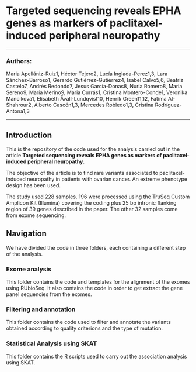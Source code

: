 # Targeted sequencing reveals EPHA genes as markers of paclitaxel-induced peripheral neuropathy
***
### Authors: 
Maria Apellániz-Ruiz1, Héctor Tejero2, Lucía Inglada-Perez1,3, Lara Sánchez-Barroso1, Gerardo Gutiérrez-Gutiérrez4, Isabel Calvo5,6, Beatriz Castelo7, Andrés Redondo7, Jesus García-Donas8, Nuria Romero8, Maria Sereno9, María Merino9, Maria Currás1, Cristina Montero-Conde1, Veronika Mancikova1, Elisabeth Åvall-Lundqvist10, Henrik Green11,12, Fátima Al-Shahrour2, Alberto Cascón1,3, Mercedes Robledo1,3, Cristina Rodríguez-Antona1,3
***
## Introduction 

This is the repository of the code used for the analysis carried out in the article __Targeted sequencing reveals EPHA genes as markers of paclitaxel-induced peripheral neuropathy__. 

The objective of the article is to find rare variants associated to paclitaxel-induced neuropathy in patients with ovarian cancer. An extreme phenotype design has been used. 

The study used 228 samples. 196 were processed using the TruSeq Custom Amplicon Kit (Illumina) covering the coding plus 25 bp intronic flanking region of 39 genes described in the paper. The other 32 samples come from exome sequencing. 

## Navigation 

We have divided the code in three folders, each containing a different step of the analysis. 

### Exome analysis

This folder contains the code and templates for the alignment of the exomes using RUbioSeq. It also contains the code in order to get extract the gene panel sequencies from the exomes. 

### Filtering and annotation 

This folder contains the code used to filter and annotate the variants obtained according to quality criterions and the type of mutation. 

### Statistical Analysis using SKAT

This folder contains the R scripts used to carry out the association analysis using SKAT. 




